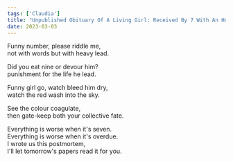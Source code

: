 ```yaml
---
tags: ['Claudia']
title: "Unpublished Obituary Of A Living Girl: Received By 7 With An Hour Delay"
date: 2023-03-03
---
```


Funny number, please riddle me,  
not with words but with heavy lead.

Did you eat nine or devour him?  
punishment for the life he lead.

Funny girl go, watch bleed him dry,  
watch the red wash into the sky.

See the colour coagulate,  
then gate-keep both your collective fate.

Everything is worse when it's seven.  
Everything is worse when it's overdue.  
I wrote us this postmortem,  
I'll let tomorrow's papers read it for you.
